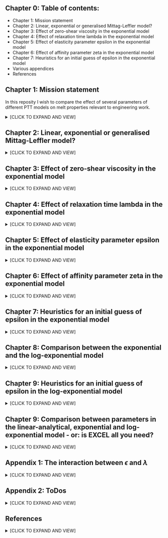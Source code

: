 ## Chapter 0: Table of contents: 
* Chapter 1: Mission statement
* Chapter 2: Linear, exponential or generalised Mittag-Leffler model?
* Chapter 3: Effect of zero-shear viscosity in the exponential model
* Chapter 4: Effect of relaxation time lambda in the exponential model
* Chapter 5: Effect of elasticity parameter epsilon in the exponential model
* Chapter 6: Effect of affinity parameter zeta in the exponential model
* Chapter 7: Heuristics for an initial guess of epsilon in the exponential model
* Various appendices
* References

## Chapter 1: Mission statement

In this reposity I wish to compare the effect of several parameters of different PTT models on melt properties relevant to engineering work.

<details>
<summary>[CLICK TO EXPAND AND VIEW] </summary>

 
### Parameters varied are:

* Type of model (linear or exponential or Giesekus or generalised Mittag-Leffer or log-exponential) (encoded as the first letter - either 0,1,2,3,4)
* Zero-shear viscosity etaZero (either 333 or 3333) (encoded as the second letter)
* Relaxation time lambda (either 1 or 0.01) (encoded as the third letter)
* "Elasticity" parameter epsilon (either 0.25 or 0.01 for the PTT models and either 0.01 or 0.5 for the Giesekus models) (encoded as the fourth letter)
* "Affinity" parameter zeta (0 or 0.03) (encoded as the fifth letter)

I intend to create combined curves featuring

* Shear viscosity as a function of shear rate
* Elongational viscosity as a function of elongation rate
* First normal stress (difference) as a function of shear rate
* Shear stress during start-up
* Elongational stress during start-up
* Theoretical (!) molecular weight distribution

### Caveats
* For real simulation, you'll probably want to run a multimode PTTLog model
* As of right now I really have no idea how well epsilon from the current non-logarithmic model maps to the epsilon used in those models

### Approximation of die swell
See [this link](https://github.com/malteschoen/rheologyHacks#chapter-4-a-simple-formula-for-shear-induced-die-swell) for the formula used to approximate die swell.
</details>

## Chapter 2: Linear, exponential or generalised Mittag-Leffler model?
<details>
<summary> [CLICK TO EXPAND AND VIEW] </summary>
 
![linPttVersusExpPTT_elongational](https://github.com/malteschoen/pttModelStudies/blob/main/newPictures/001a_linPTT_versus_expPTT.png)


The picture above shows that the linear PTT model has a major drawback: the steady-state uniaxial elongational viscosity (blue solid line) remains constant for elongational rates past the Newtonian plateau. This is difficult to reconcile with other works on steady-state uniaxial elongational viscosity.


![linPttVersusExpPTT_swell](https://github.com/malteschoen/pttModelStudies/blob/main/newPictures/001b_linPTT_versus_expPTT.png)

The picture above is even more damning: the linear PTT model predicts progressively growing die swell (blue dotted line) past the Newtonian plateau. Reality has so far completely refused to adhere to this model. 

**So, is the exponential PTT model suitable in any case?**
* Well, it is, with one exception that might or might not affect your use case. I am talking about the fact that in both linear and exponential PTT model the slope of the viscosity in the decades beyond the transitional region is 'hard-coded' (to a value of 45 degrees in the log-log-plot).
* In more mathematical terms: The Carreau parameter C is locked at at 1, the power-law coefficient is fixed at n = 0.5
* For reference, the melts of most commercial polymers have power-law coefficents above 0.5 in their 'terminal shear-thinning region'. Some other materials (including rubbers) exhibit 'terminal power-law coefficients' as low as 0.2.
* The generalised Mittag-Leffler PTT model affords us the option of varying the 'terminal viscosity slope'. Its parameters are described in more detail in chapter 8 to 12.
* Still, real engineering data on shear viscosity very rarely covers multiple decades in the shear-thinning region since an engineer is unlikely to encounter an application in which multiple decades of shear rate are present AND relevant at the same time.
* Hence it is often possible to achieve a good curve fit by changing the relaxation time lambda.
* This then leads to 'unphysical' values of lambda. As lambda mostly impacts transient behaviour, many steady-state extrusion processes can still be modelled well.
* However, if accurate understanding of transient behaviours (and the underlying molecular stress/relaxation state) is crucial, this kind of manipulation should be avoided.
* In conclusion, some indications and contraindications for usage of Mittag-Leffler PTT model in place of an exponential PTT model can be given.
  * Indications
     * tba
     * tba
  * Contraindications
     * tba
     * tba
       
Finally, contraindications against the use of **any** PTT model are
  * Presence of a second Newtonian plateau (e.g. very highly filled materials, polymer solutions)
  * to be added

</details>

## Chapter 3: Effect of zero-shear viscosity in the exponential model
<details>
<summary> [CLICK TO EXPAND AND VIEW] </summary>
 
![etaZeroViscosity](https://github.com/malteschoen/pttModelStudies/blob/main/newPictures/004a_effect_of_etaZero.png)

The picture above shows that the zero-shear viscosity shifts the curves 'up and down'.

![etaZeroSwell](https://github.com/malteschoen/pttModelStudies/blob/main/newPictures/004b_effect_of_etaZero.png)

The picture above shows that the zero-shear viscosity has no effect on die swell.
</details>

## Chapter 4:  Effect of relaxation time lambda in the exponential model
<details>
<summary> [CLICK TO EXPAND AND VIEW] </summary>
 
![lambdaViscosity](https://github.com/malteschoen/pttModelStudies/blob/main/newPictures/003a_effect_of_lambda.png)

The picture above shows that the relaxation time lambda shift the curves 'left to right'.

![lambdaSwell](https://github.com/malteschoen/pttModelStudies/blob/main/newPictures/003b_effect_of_lambda.png)

The picture above shows that the relaxation time lambda shift the curves 'left to right'.
</details>

##  Chapter 5: Effect of elasticity parameter epsilon in the exponential model
<details>
<summary> [CLICK TO EXPAND AND VIEW] </summary>
 
![epsiViscosity](https://github.com/malteschoen/pttModelStudies/blob/main/newPictures/002a_effect_of_epsilon.png)

The picture above shows that with lower value of the elasticity parameter epsilon, steady-state uniaxial elongational viscosity exceeds steady-state shear viscosity by a larger factor (higher Trouton ratio). Also, a careful viewer will have observed that smaller value of epsilon appears to shift the curves towards higher deformation rates. See Appendix 1 for more details on this.

![epsiSwell](https://github.com/malteschoen/pttModelStudies/blob/main/newPictures/002b_effect_of_epsilon.png)

The picture above shows that epsilon also has an outsized effect on die swell.
</details>

##  Chapter 6: Effect of affinity parameter zeta in the exponential model
<details>
<summary> [CLICK TO EXPAND AND VIEW] </summary>
 
![zetaViscosity](https://github.com/malteschoen/pttModelStudies/blob/main/newPictures/005a_effect_of_zeta.png)

The picture above shows that with higher value of the affinity parameter zeta, the shear-thinning becomes more pronounced. The behaviour shown is highly unlikely to be observed in thermoplastic melt.

![zetaSwell](https://github.com/malteschoen/pttModelStudies/blob/main/newPictures/005b_effect_of_zeta.png)

The picture above shows that with higher value of the affinity parameter zeta, die swell turns really really weird.
</details>

## Chapter 7:  Heuristics for an initial guess of epsilon in the exponential model
<details>
<summary> [CLICK TO EXPAND AND VIEW] </summary>
 
* We can provide two simple  of thumb for a initial guess of epsilon based on the interrelation of epsilon and the uniaxial Trouton ratio Tr.
* Tr is defined as the ratio of uniaxial elongational viscosity and shear viscosity at a certain deformation rate - in the Newtonian plateau Tr is 3, meaning that differences become only visible with higher deformation rates.
 * We've generated the dataset for deformation rates of 100/s which should lie in the shear-thinning domain of most materials, while at the same time being accessible to both rotational and capillary rheometers.
* Please note that an elongation rate of 100/s requires higher shear rates in capillary rheometers -(around 450 1/s for the standard HPCR with a 15 mm barrel feeding a 1 mm capillary).Refer to [my work](https://github.com/malteschoen/fasterGibsonForExtensionalFlowBetweenCapillaries) on the (simplified) Gibson method for more details.
* Users of rotational rheometers should endeavour to either measure or approximate the normal stresses. See [my work](https://github.com/malteschoen/rheologyHacks) on rheological formulae for more details.
  
![epsilonFromTrouton](https://github.com/malteschoen/pttModelStudies/blob/main/expModelEpsilonTroutonStudies/epsilonFromTroutonRatio.png)

The first heuristic follows a power law of $\epsilon = 11 (Tr^{\frac{20}{11}})$ , while the second heuristic is a very simple (yet surprisingly useful) rule of thumb of $\epsilon = \frac{1}{Tr}$

![epsilonFromPSI1](https://github.com/malteschoen/pttModelStudies/blob/main/expModelEpsilonTroutonStudies/epsilonFromPSI1.png)

Similarly, a power law can be constructed for PSI1, the first normal stress coefficient. 

</details>

## Chapter 8:  Comparison between the exponential and the log-exponential model
<details>
<summary> [CLICK TO EXPAND AND VIEW] </summary>
 
TBA

</details>

## Chapter 9:  Heuristics for an initial guess of epsilon in the log-exponential model
<details>
<summary> [CLICK TO EXPAND AND VIEW] </summary>
 
TBA

</details>

## Chapter 9:  Comparison between parameters in the linear-analytical, exponential and log-exponential model - or: is EXCEL all you need?
<details>
<summary> [CLICK TO EXPAND AND VIEW] </summary>
 
TBA

</details>

## Appendix 1: The interaction between $\epsilon$ and $\lambda$ 
<details>
<summary> [CLICK TO EXPAND AND VIEW] </summary>

Traditionally, the inverse of the relaxation time lambda has been interpreted as 'a critical deformation rate at which interesting things happen'. These interesting things are:
- For a plot of steady-state shear viscosity over shear rate, the inverse of the relaxation time lambda (or B, if a Carreau-style model is employed) is the critial shear rate $\dot{\gamma}_{crit}$ that delineates the (first) Newtonian plateau region and the shear-thinning region. If extrapolations from both regions are made (which are straight lines in the log-log plot yet follow power-law equations), the intersection point is found at the critical shear rate, which is 1/lambda.
- For a plot of steady-state elongational viscosity over elongation rate, the global maximum of the elongational viscosity is found for a critical elongation rate $\dot{\epsilon}_{crit}$ of 1/lambda.

Chapter 4 neatly illustrates this effect.

If you now observe the results of chapter 5 instead, you will note that smaller value of epsilon appears to shift the curve towards higher deformation rates. In effect, the critical deformation rate is shifted. 
This effect can be expressed (and corrected for) using the following formulae:

$\dot{\gamma}_{crit} = \frac{1}{\lambda\sqrt{\epsilon}}$

$\dot{\epsilon}_{crit} = \frac{1}{\lambda\sqrt{\epsilon}}$


I recall at least one paper also applying this correction in discussing a curve of viscosity over deformation rate, yet cannot seem to recover that paper. It will be added in due time.

For the moment, I refer to [3](https://doi.org/10.1017/S002211209900453X), who use a dimensionless group of
$De \sqrt{\epsilon} = \lambda \frac{U}{H} \sqrt{\epsilon} = \lambda \dot{\gamma}\sqrt{\epsilon}$

which can be recast to this:

$\dot{\gamma}_{crit} = \frac{1}{\lambda\sqrt{\epsilon}}$

For a scientist interested in intuiting and comparing the PTT model or an engineer tasked with relating model parameters to existing data, I leave the note that you should consider the 'real relaxation time' of a PTT fluid to be $\lambda\sqrt{\epsilon}$. This 'real relaxation time' can be meaningfully compared to relaxation times found in measurements data and other models.
</details>


## Appendix 2: ToDos
<details>
<summary> [CLICK TO EXPAND AND VIEW] </summary>
 
* It would be quite desirable to be able to know
    * the correlation between the Trouton ratio in the deformation-thining and the epsilon parameter
    * whether or not epsilons created between the linear and the exponential models translate into each other

* Write out the full constitutive equation of the exponential PTT model, simplify to an explainable level
 
</details>





## References
<details>
<summary> [CLICK TO EXPAND AND VIEW] </summary>
[1]  where did it go?
 
[2]  Mendelson, R. A. ; Finger, F. L. ; Bagley, E. B.: Die swell and recoverable shear strain in polyethylene extrusion.  Journal of Polymer Science Part C: Polymer Symposia 35 (1971) 1, p. 177–188 - DOI: 10.1002/polc.5070350114

[3]  Oliveira, Paulo J. ; Pinho, Fernando T.: Analytical solution for fully developed channel and pipe flow of Phan-Thien–Tanner fluids. In: Journal of Fluid Mechanics Bd. 387 (1999), S. 271–280 - DOI: 10.1017/S002211209900453X

</details>
